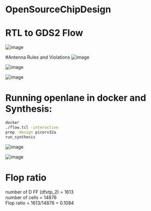# OpenSourceChipDesign
# RTL to GDS2 Flow
![image](https://github.com/thesukantadey/OpenSourceChipDesign/assets/3337377/f96b0cc3-1399-43d5-916c-9d040c2790e7)

#Antenna Rules and Violations
![image](https://github.com/thesukantadey/OpenSourceChipDesign/assets/3337377/fdfceab0-594f-456d-bc05-f1c24f99b062)

![image](https://github.com/thesukantadey/OpenSourceChipDesign/assets/3337377/ad0360e4-f3ec-415c-aebc-1824d311b336)

![image](https://github.com/thesukantadey/OpenSourceChipDesign/assets/3337377/be6d580e-e515-4e94-9d72-75dbc353d6ec)


# Running openlane in docker and Synthesis:

```bash
docker
./flow.tcl -interactive
prep -design picorv32a
run_synthesis
```


![image](https://github.com/thesukantadey/OpenSourceChipDesign/assets/3337377/3bb595e9-3644-4735-b951-ad3cc320753f)

![image](https://github.com/thesukantadey/OpenSourceChipDesign/assets/3337377/40e956b8-8988-43c3-b8db-d622dfd85981)


# Flop ratio

number of D FF (dfxtp_2) = 1613 \
number of cells = 14876 \
Flop ratio = 1613/14876 = 0.1084

